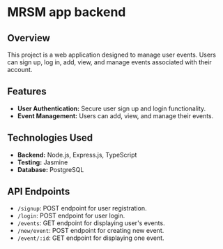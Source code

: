 # MRSM app backend

## Overview

This project is a web application designed to manage user events. Users can sign up, log in, add, view, and manage events associated with their account.

## Features

- **User Authentication:** Secure user sign up and login functionality.
- **Event Management:** Users can add, view, and manage their events.

## Technologies Used

- **Backend:** Node.js, Express.js, TypeScript
- **Testing:** Jasmine
- **Database:** PostgreSQL

## API Endpoints

- `/signup`: POST endpoint for user registration.
- `/login`: POST endpoint for user login.
- `/events`: GET endpoint for displaying user's events.
- `/new/event`: POST endpoint for creating new event.
- `/event/:id`: GET endpoint for displaying one event.


